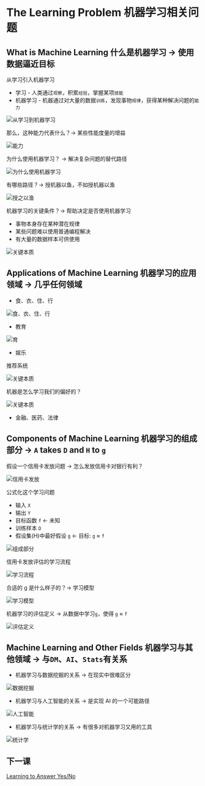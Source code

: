 # The Learning Problem 机器学习相关问题
## What is Machine Learning 什么是机器学习 -> 使用数据逼近目标

从学习引入机器学习
- 学习 - 人类通过`观察`，积累`经验`，掌握某项`技能`
- 机器学习 - 机器通过对大量的数据`训练`，发现事物`规律`，获得某种解决问题的`能力`

![从学习到机器学习](/images/jqxx00.png)

那么，这种能力代表什么？-> 某些性能度量的增益

![能力](/images/jqxx01.png)

为什么使用机器学习？ -> 解决复杂问题的替代路径

![为什么使用机器学习](/images/jqxx02.png)

有哪些路径？-> 授机器以鱼，不如授机器以渔

![授之以渔](/images/jqxx03.png)

机器学习的关键条件？-> 帮助决定是否使用机器学习
- 事物本身存在某种潜在规律
- 某些问题难以使用普通编程解决
- 有大量的数据样本可供使用

![关键本质](/images/jqxx04.png)

## Applications of Machine Learning 机器学习的应用领域 -> 几乎任何领域
- 食、衣、住、行

![食、衣、住、行](/images/jqxx05.png)

- 教育

![育](/images/jqxx06.png)

- 娱乐

推荐系统

![关键本质](/images/jqxx07.png)

机器是怎么学习我们的偏好的？

![关键本质](/images/jqxx08.png)

- 金融、医药、法律

## Components of Machine Learning 机器学习的组成部分 -> `A` takes `D` and `H` to `g`

假设一个信用卡发放问题 -> 怎么发放信用卡对银行有利？

![信用卡发放](/images/jqxx09.png)

公式化这个学习问题
- 输入 `X`
- 输出 `Y`
- 目标函数 `f` <- 未知
- 训练样本 `D`
- 假设集(H)中最好假设 `g` <- 目标: `g` ≈ `f`

![组成部分](/images/jqxx10.png)

信用卡发放评估的学习流程 

![学习流程](/images/jqxx11.png)

合适的 g 是什么样子的？-> 学习模型

![学习模型](/images/jqxx12.png)

机器学习的评估定义 -> 从数据中学习`g`，使得 `g` ≈ `f`

![评估定义](/images/jqxx13.png)

## Machine Learning and Other Fields 机器学习与其他领域 -> 与`DM`、`AI`、`Stats`有关系

- 机器学习与数据挖掘的关系 -> 在现实中很难区分

![数据挖掘](/images/mldm.png)

- 机器学习与人工智能的关系 -> 是实现 AI 的一个可能路径

![人工智能](/images/mlai.png)

- 机器学习与统计学的关系 -> 有很多对机器学习又用的工具

![统计学](/images/mlst.png)

## 下一课

[Learning to Answer Yes/No](/note/MLF/mlf02.md)
